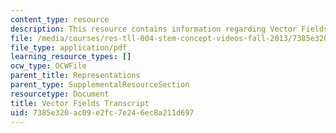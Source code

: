 ```yaml
---
content_type: resource
description: This resource contains information regarding Vector Fields.
file: /media/courses/res-tll-004-stem-concept-videos-fall-2013/7385e320ac09e2fc7e246ec8a211d697_MITRES_TLL-004F13_VectrFie.pdf
file_type: application/pdf
learning_resource_types: []
ocw_type: OCWFile
parent_title: Representations
parent_type: SupplementalResourceSection
resourcetype: Document
title: Vector Fields Transcript
uid: 7385e320-ac09-e2fc-7e24-6ec8a211d697
---
```


